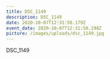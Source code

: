 ```yaml
---
title: DSC_1149
description: DSC_1149
date: 2020-10-07T12:31:50.179Z
event_date: 2020-10-07T12:31:50.198Z
picture: /images/uploads/dsc_1149.jpg
---
```

DSC_1149